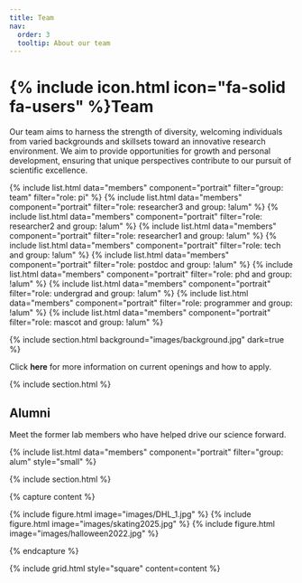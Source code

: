 ```yaml
---
title: Team
nav:
  order: 3
  tooltip: About our team
---
```


# {% include icon.html icon="fa-solid fa-users" %}Team

Our team aims to harness the strength of diversity, welcoming individuals from varied backgrounds and skillsets toward an innovative research environment. We aim to provide opportunities for growth and personal development, ensuring that unique perspectives contribute to our pursuit of scientific excellence.

{% include list.html data="members" component="portrait" filter="group: team" filter="role: pi" %}
{% include list.html data="members" component="portrait" filter="role: researcher3 and group: !alum" %}
{% include list.html data="members" component="portrait" filter="role: researcher2 and group: !alum" %}
{% include list.html data="members" component="portrait" filter="role: researcher1 and group: !alum" %}
{% include list.html data="members" component="portrait" filter="role: tech and group: !alum" %}
{% include list.html data="members" component="portrait" filter="role: postdoc and group: !alum" %}
{% include list.html data="members" component="portrait" filter="role: phd and group: !alum" %}
{% include list.html data="members" component="portrait" filter="role: undergrad and group: !alum" %}
{% include list.html data="members" component="portrait" filter="role: programmer and group: !alum" %}
{% include list.html data="members" component="portrait" filter="role: mascot and group: !alum" %}


{% include section.html background="images/background.jpg" dark=true %}

Click <a href="https://cregglab.github.io/recruitment/" style="text-decoration: none;"><strong>here</strong></a> for more information on current openings and how to apply. 


{% include section.html %}

## Alumni

Meet the former lab members who have helped drive our science forward. 

{% include list.html data="members" component="portrait" filter="group: alum" style="small" %}



{% include section.html %}

{% capture content %}

{% include figure.html image="images/DHL_1.jpg" %}
{% include figure.html image="images/skating2025.jpg" %}
{% include figure.html image="images/halloween2022.jpg" %}

{% endcapture %}

{% include grid.html style="square" content=content %}
